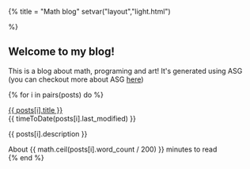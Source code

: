 {%
title = "Math blog"
setvar("layout","light.html")


%}

<div class='card'>

## Welcome to my blog!

This is a blog about math, programing and art!
It's generated using ASG (you can checkout more about ASG [here](https://github.com))

</div>

{% for i in pairs(posts) do %}
<div class='card'>
	<a class='title' href="{{ posts[i].url }}">{{ posts[i].title }}</a>
	<br/>
	<div class="time">{{ timeToDate(posts[i].last_modified) }}</div>
	<p>
	{{ posts[i].description }}
	</p>
	<div class="time">
	About {{ math.ceil(posts[i].word_count / 200) }} minutes to read
	</div>
</div>
{% end %}
